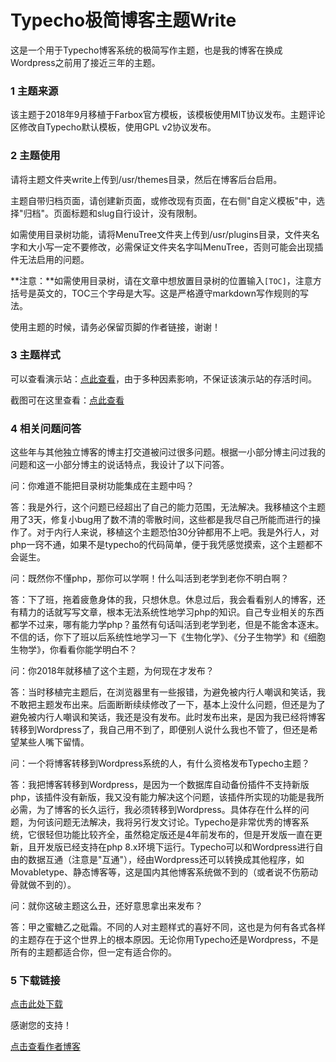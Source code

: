 # Typecho极简博客主题Write

这是一个用于Typecho博客系统的极简写作主题，也是我的博客在换成Wordpress之前用了接近三年的主题。

### 1 主题来源

该主题于2018年9月移植于Farbox官方模板，该模板使用MIT协议发布。主题评论区修改自Typecho默认模板，使用GPL v2协议发布。

### 2 主题使用

请将主题文件夹write上传到/usr/themes目录，然后在博客后台启用。

主题自带归档页面，请创建新页面，或修改现有页面，在右侧"自定义模板"中，选择"归档"。页面标题和slug自行设计，没有限制。

如需使用目录树功能，请将MenuTree文件夹上传到/usr/plugins目录，文件夹名字和大小写一定不要修改，必需保证文件夹名字叫MenuTree，否则可能会出现插件无法启用的问题。

**注意：**如需使用目录树，请在文章中想放置目录树的位置输入`[TOC]`，注意方括号是英文的，TOC三个字母是大写。这是严格遵守markdown写作规则的写法。

使用主题的时候，请务必保留页脚的作者链接，谢谢！

### 3 主题样式

可以查看演示站：[点此查看](https://write.lhcy.tk "点此查看")，由于多种因素影响，不保证该演示站的存活时间。

截图可在这里查看：[点此查看](https://lhcy.org/archives/164.html "点此查看")

### 4 相关问题问答

这些年与其他独立博客的博主打交道被问过很多问题。根据一小部分博主问过我的问题和这一小部分博主的说话特点，我设计了以下问答。

问：你难道不能把目录树功能集成在主题中吗？

答：我是外行，这个问题已经超出了自己的能力范围，无法解决。我移植这个主题用了3天，修复小bug用了数不清的零散时间，这些都是我尽自己所能而进行的操作了。对于内行人来说，移植这个主题恐怕30分钟都用不上吧。我是外行人，对php一窍不通，如果不是typecho的代码简单，便于我凭感觉摸索，这个主题都不会诞生。

问：既然你不懂php，那你可以学啊！什么叫活到老学到老你不明白啊？

答：下了班，拖着疲惫身体的我，只想休息。休息过后，我会看看别人的博客，还有精力的话就写写文章，根本无法系统性地学习php的知识。自己专业相关的东西都学不过来，哪有能力学php？虽然有句话叫活到老学到老，但是不能舍本逐末。不信的话，你下了班以后系统性地学习一下《生物化学》、《分子生物学》和《细胞生物学》，你看看你能学明白不？

问：你2018年就移植了这个主题，为何现在才发布？

答：当时移植完主题后，在浏览器里有一些报错，为避免被内行人嘲讽和笑话，我不敢把主题发布出来。后面断断续续修改了一下，基本上没什么问题，但还是为了避免被内行人嘲讽和笑话，我还是没有发布。此时发布出来，是因为我已经将博客转移到Wordpress了，我自己用不到了，即便别人说什么我也不管了，但还是希望某些人嘴下留情。

问：一个将博客转移到Wordpress系统的人，有什么资格发布Typecho主题？

答：我把博客转移到Wordpress，是因为一个数据库自动备份插件不支持新版php，该插件没有新版，我又没有能力解决这个问题，该插件所实现的功能是我所必需，为了博客的长久运行，我必须转移到Wordpress。具体存在什么样的问题，为何该问题无法解决，我将另行发文讨论。Typecho是非常优秀的博客系统，它很轻但功能比较齐全，虽然稳定版还是4年前发布的，但是开发版一直在更新，且开发版已经支持在php 8.x环境下运行。Typecho可以和Wordpress进行自由的数据互通（注意是"互通"），经由Wordpress还可以转换成其他程序，如Movabletype、静态博客等，这是国内其他博客系统做不到的（或者说不伤筋动骨就做不到的）。

问：就你这破主题这么丑，还好意思拿出来发布？

答：甲之蜜糖乙之砒霜。不同的人对主题样式的喜好不同，这也是为何有各式各样的主题存在于这个世界上的根本原因。无论你用Typecho还是Wordpress，不是所有的主题都适合你，但一定有适合你的。

### 5 下载链接

[点击此处下载](https://github.com/linhaii/typecho-theme-write)

感谢您的支持！

[点击查看作者博客](https://lhcy.org)
